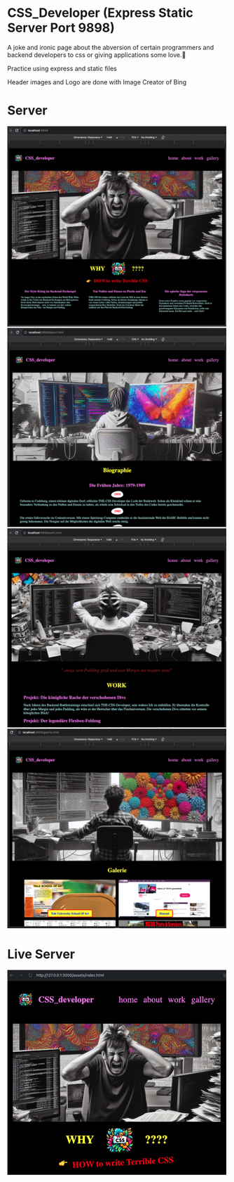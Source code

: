 # CSS_Developer (Express Static Server Port 9898)

A joke and ironic page about the abversion of certain programmers and backend developers to css or giving applications some love.🤡

Practice using express and static files

Header images and Logo are done with Image Creator of Bing

# Server

<div>
<img  src="./assets/img/home.png" alt=""  width="500px"/>
<img  src="./assets/img/about.png" alt=""  width="500px"/>
<img  src="./assets/img/work.png" alt=""  width="500px"/>
<img  src="./assets/img/galerie.png" alt=""  width="500px"/>
</div>

# Live Server

<div>
<img  src="./assets/img/homeLS.png" alt=""  width="500px"/>
</div>
